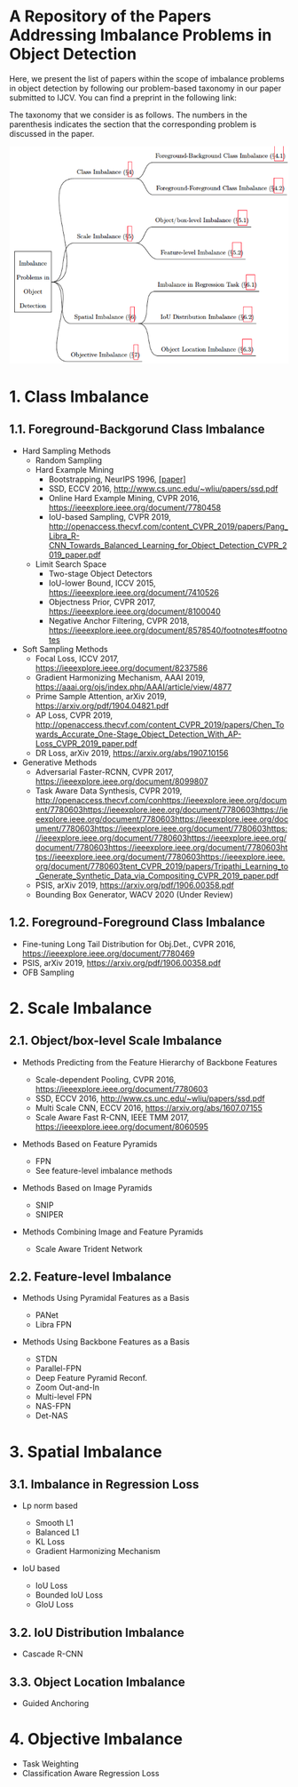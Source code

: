 # A Repository of the Papers Addressing Imbalance Problems in Object Detection

Here, we present the list of papers within the scope of imbalance problems in object detection by following our problem-based taxonomy in our paper submitted to IJCV. You can find a preprint in the following link:

The taxonomy that we consider is as follows. The numbers in the parenthesis indicates the section that the corresponding problem is discussed in the paper.

![ProblemTaxonomy](assets/taxonomy.png)

# 1. Class Imbalance

## 1.1. Foreground-Backgorund Class Imbalance
- Hard Sampling Methods
   - Random Sampling  
   - Hard Example Mining  
     - Bootstrapping, NeurIPS 1996, [[paper]](https://papers.nips.cc/paper/1168-human-face-detection-in-visual-scenes.pdf) 
     - SSD, ECCV 2016, <http://www.cs.unc.edu/~wliu/papers/ssd.pdf>
     - Online Hard Example Mining, CVPR 2016, <https://ieeexplore.ieee.org/document/7780458>
     - IoU-based Sampling, CVPR 2019, <http://openaccess.thecvf.com/content_CVPR_2019/papers/Pang_Libra_R-CNN_Towards_Balanced_Learning_for_Object_Detection_CVPR_2019_paper.pdf>
   - Limit Search Space  
     - Two-stage Object Detectors 	
     - IoU-lower Bound, ICCV 2015, <https://ieeexplore.ieee.org/document/7410526>
     - Objectness Prior, CVPR 2017, <https://ieeexplore.ieee.org/document/8100040>
     - Negative Anchor Filtering, CVPR 2018, <https://ieeexplore.ieee.org/document/8578540/footnotes#footnotes>
- Soft Sampling Methods  
   - Focal Loss, ICCV 2017, <https://ieeexplore.ieee.org/document/8237586>
   - Gradient Harmonizing Mechanism, AAAI 2019, <https://aaai.org/ojs/index.php/AAAI/article/view/4877>
   - Prime Sample Attention, arXiv 2019, <https://arxiv.org/pdf/1904.04821.pdf>
   - AP Loss, CVPR 2019, <http://openaccess.thecvf.com/content_CVPR_2019/papers/Chen_Towards_Accurate_One-Stage_Object_Detection_With_AP-Loss_CVPR_2019_paper.pdf>
   - DR Loss, arXiv 2019, <https://arxiv.org/abs/1907.10156>
- Generative Methods  
   - Adversarial Faster-RCNN, CVPR 2017, <https://ieeexplore.ieee.org/document/8099807>
   - Task Aware Data Synthesis, CVPR 2019, <http://openaccess.thecvf.com/conhttps://ieeexplore.ieee.org/document/7780603https://ieeexplore.ieee.org/document/7780603https://ieeexplore.ieee.org/document/7780603https://ieeexplore.ieee.org/document/7780603https://ieeexplore.ieee.org/document/7780603https://ieeexplore.ieee.org/document/7780603https://ieeexplore.ieee.org/document/7780603https://ieeexplore.ieee.org/document/7780603https://ieeexplore.ieee.org/document/7780603https://ieeexplore.ieee.org/document/7780603tent_CVPR_2019/papers/Tripathi_Learning_to_Generate_Synthetic_Data_via_Compositing_CVPR_2019_paper.pdf>
   - PSIS, arXiv 2019, <https://arxiv.org/pdf/1906.00358.pdf>
   - Bounding Box Generator, WACV 2020 (Under Review)

## 1.2. Foreground-Foreground Class Imbalance  
   - Fine-tuning Long Tail Distribution for Obj.Det., CVPR 2016, <https://ieeexplore.ieee.org/document/7780469>
   - PSIS, arXiv 2019, <https://arxiv.org/pdf/1906.00358.pdf>
   - OFB Sampling

# 2. Scale Imbalance

## 2.1. Object/box-level Scale Imbalance

- Methods Predicting from the Feature Hierarchy of Backbone Features
  - Scale-dependent Pooling, CVPR 2016, <https://ieeexplore.ieee.org/document/7780603>
  - SSD, ECCV 2016, <http://www.cs.unc.edu/~wliu/papers/ssd.pdf>
  - Multi Scale CNN, ECCV 2016, <https://arxiv.org/abs/1607.07155>
  - Scale Aware Fast R-CNN, IEEE TMM 2017, <https://ieeexplore.ieee.org/document/8060595>

- Methods Based on Feature Pyramids
  - FPN
  - See feature-level imbalance methods

- Methods Based on Image Pyramids
  - SNIP
  - SNIPER

- Methods Combining Image and Feature Pyramids
  - Scale Aware Trident Network

## 2.2. Feature-level Imbalance
- Methods Using Pyramidal Features as a Basis
  - PANet
  - Libra FPN

- Methods Using Backbone Features as a Basis
  - STDN
  - Parallel-FPN
  - Deep Feature Pyramid Reconf.
  - Zoom Out-and-In
  - Multi-level FPN
  - NAS-FPN
  - Det-NAS

# 3. Spatial Imbalance

## 3.1. Imbalance in Regression Loss
- Lp norm based
  - Smooth L1
  - Balanced L1
  - KL Loss
  - Gradient Harmonizing Mechanism

- IoU based
  - IoU Loss
  - Bounded IoU Loss
  - GIoU Loss
       
## 3.2. IoU Distribution Imbalance
- Cascade R-CNN

## 3.3. Object Location Imbalance
- Guided Anchoring

# 4. Objective Imbalance
- Task Weighting
- Classification Aware Regression Loss
		
